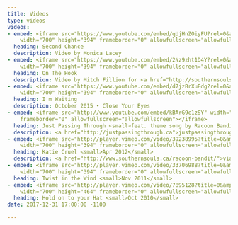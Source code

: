 ```yaml
---
title: Videos
type: videos
videos:
- embed: <iframe src="https://www.youtube.com/embed/qUjHnZOiyFU?rel=0&amp;showinfo=0"
    width="700" height="394" frameborder="0" allowfullscreen="allowfullscreen"></iframe>
  heading: Second Chance
  description: Video by Monica Lacey
- embed: <iframe src="https://www.youtube.com/embed/2Nz9zht1D4Y?rel=0&amp;showinfo=0"
    width="700" height="394" frameborder="0" allowfullscreen="allowfullscreen"></iframe>
  heading: On The Hook
  description: Video by Mitch Fillion for <a href="http://southernsouls.ca">southernsouls.ca</a>
- embed: <iframe src="https://www.youtube.com/embed/d7jzBrXuEdg?rel=0&amp;showinfo=0"
    width="700" height="394" frameborder="0" allowfullscreen="allowfullscreen"></iframe>
  heading: I'm Waiting
  description: October 2015 • Close Your Eyes
- embed: <iframe src="http://www.youtube.com/embed/kBArG9c1zSY" width="700" height="394"
    frameborder="0" allowfullscreen="allowfullscreen"></iframe>
  heading: Just Passing Through <small>feat. theme song by Racoon Bandit</small>
  description: <a href="http://justpassingthrough.ca">justpassingthrough.ca</a>
- embed: <iframe src="http://player.vimeo.com/video/39238995?title=0&amp;byline=0&amp;portrait=0&amp;color=333333"
    width="700" height="394" frameborder="0" allowfullscreen="allowfullscreen"></iframe>
  heading: Katie Cruel <small>Apr 2012</small>
  description: <a href="http://www.southernsouls.ca/racoon-bandit/">via southernsouls.ca</a>
- embed: <iframe src="http://player.vimeo.com/video/33706988?title=0&amp;byline=0&amp;portrait=0&amp;color=333333"
    width="700" height="394" frameborder="0" allowfullscreen="allowfullscreen"></iframe>
  heading: Twist in the Wind <small>Nov 2011</small>
- embed: <iframe src="http://player.vimeo.com/video/7895128?title=0&amp;byline=0&amp;portrait=0&amp;color=363636"
    width="700" height="464" frameborder="0" allowfullscreen="allowfullscreen"></iframe>
  heading: Hold on to your Hat <small>Oct 2010</small>
date: 2017-12-31 17:00:00 -1100

---
```

